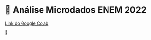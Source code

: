 # :busts_in_silhouette: Análise Microdados ENEM 2022

[Link do Google Colab](https://colab.research.google.com/drive/1Yh3tvlogU_mSAI6DcB-2lMX2545-ehG9?usp=sharing)

:seedling: